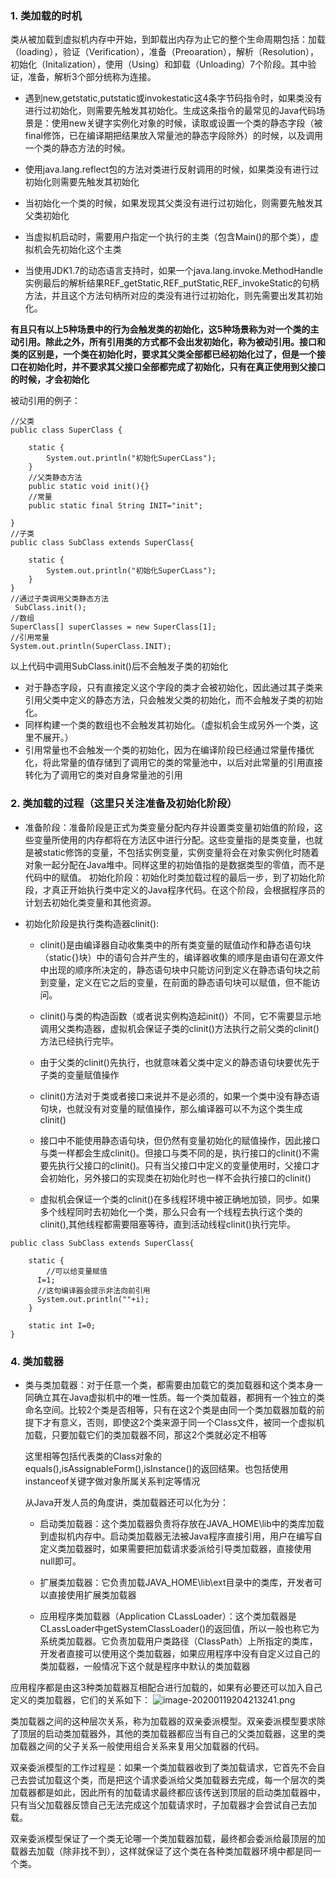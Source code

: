 ### 1. 类加载的时机

类从被加载到虚拟机内存中开始，到卸载出内存为止它的整个生命周期包括：加载（loading），验证（Verification），准备（Preoaration），解析（Resolution），初始化（Initalization），使用（Using）和卸载（Unloading）7个阶段。其中验证，准备，解析3个部分统称为连接。

* 遇到new,getstatic,putstatic或invokestatic这4条字节码指令时，如果类没有进行过初始化，则需要先触发其初始化。生成这条指令的最常见的Java代码场景是：使用new关键字实例化对象的时候，读取或设置一个类的静态字段（被final修饰，已在编译期把结果放入常量池的静态字段除外）的时候，以及调用一个类的静态方法的时候。

* 使用java.lang.reflect包的方法对类进行反射调用的时候，如果类没有进行过初始化则需要先触发其初始化

* 当初始化一个类的时候，如果发现其父类没有进行过初始化，则需要先触发其父类初始化

* 当虚拟机启动时，需要用户指定一个执行的主类（包含Main()的那个类），虚拟机会先初始化这个主类

* 当使用JDK1.7的动态语言支持时，如果一个java.lang.invoke.MethodHandle实例最后的解析结果REF_getStatic,REF_putStatic,REF_invokeStatic的句柄方法，并且这个方法句柄所对应的类没有进行过初始化，则先需要出发其初始化。

**有且只有以上5种场景中的行为会触发类的初始化，这5种场景称为对一个类的主动引用。除此之外，所有引用类的方式都不会出发初始化，称为被动引用。接口和类的区别是，一个类在初始化时，要求其父类全部都已经初始化过了，但是一个接口在初始化时，并不要求其父接口全部都完成了初始化，只有在真正使用到父接口的时候，才会初始化**

被动引用的例子：
```
//父类
public class SuperClass {
    
    static {
        System.out.println("初始化SuperCLass");
    }
    //父类静态方法
    public static void init(){}
  	//常量
    public static final String INIT="init";
		
}
//子类
public class SubClass extends SuperClass{

    static {
        System.out.println("初始化SuperCLass");
    }
}
//通过子类调用父类静态方法
 SubClass.init();
//数组
SuperClass[] superClasses = new SuperClass[1];
//引用常量
System.out.println(SuperClass.INIT);
```
以上代码中调用SubClass.init()后不会触发子类的初始化

- 对于静态字段，只有直接定义这个字段的类才会被初始化，因此通过其子类来引用父类中定义的静态方法，只会触发父类的初始化，而不会触发子类的初始化。
- 同样构建一个类的数组也不会触发其初始化。（虚拟机会生成另外一个类，这里不展开。）
- 引用常量也不会触发一个类的初始化，因为在编译阶段已经通过常量传播优化，将此常量的值存储到了调用它的类的常量池中，以后对此常量的引用直接转化为了调用它的类对自身常量池的引用

### 2. 类加载的过程（这里只关注准备及初始化阶段）

* 准备阶段：准备阶段是正式为类变量分配内存并设置类变量初始值的阶段，这些变量所使用的内存都将在方法区中进行分配。这些变量指的是类变量，也就是被static修饰的变量，不包括实例变量，实例变量将会在对象实例化时随着对象一起分配在Java堆中。同样这里的初始值指的是数据类型的零值，而不是代码中的赋值。
初始化阶段：初始化时类加载过程的最后一步，到了初始化阶段，才真正开始执行类中定义的Java程序代码。在这个阶段，会根据程序员的计划去初始化类变量和其他资源。

* 初始化阶段是执行类构造器clinit():
   * clinit()是由编译器自动收集类中的所有类变量的赋值动作和静态语句块（static{}块）中的语句合并产生的，编译器收集的顺序是由语句在源文件中出现的顺序所决定的，静态语句块中只能访问到定义在静态语句块之前到变量，定义在它之后的变量，在前面的静态语句块可以赋值，但不能访问。

  * clinit()与类的构造函数（或者说实例构造起init()）不同，它不需要显示地调用父类构造器，虚拟机会保证子类的clinit()方法执行之前父类的clinit()方法已经执行完毕。

  * 由于父类的clinit()先执行，也就意味着父类中定义的静态语句块要优先于子类的变量赋值操作

  * clinit()方法对于类或者接口来说并不是必须的，如果一个类中没有静态语句块，也就没有对变量的赋值操作，那么编译器可以不为这个类生成clinit()

  * 接口中不能使用静态语句块，但仍然有变量初始化的赋值操作，因此接口与类一样都会生成clinit()。但接口与类不同的是，执行接口的clinit()不需要先执行父接口的clinit()。只有当父接口中定义的变量使用时，父接口才会初始化，另外接口的实现类在初始化时也一样不会执行接口的clinit()

  * 虚拟机会保证一个类的clinit()在多线程环境中被正确地加锁，同步。如果多个线程同时去初始化一个类，那么只会有一个线程去执行这个类的clinit(),其他线程都需要阻塞等待，直到活动线程clinit()执行完毕。

```
public class SubClass extends SuperClass{
	
    static {
    	//可以给变量赋值
      I=1;
      //这句编译器会提示非法向前引用  
      System.out.println(""+i);
    }

    static int I=0;
}
```

### 4. 类加载器

* 类与类加载器：对于任意一个类，都需要由加载它的类加载器和这个类本身一同确立其在Java虚拟机中的唯一性质。每一个类加载器，都拥有一个独立的类命名空间。比较2个类是否相等，只有在这2个类是由同一个类加载器加载的前提下才有意义，否则，即使这2个类来源于同一个Class文件，被同一个虚拟机加载，只要加载它们的类加载器不同，那这2个类就必定不相等

  这里相等包括代表类的Class对象的equals(),isAssignableForm(),isInstance()的返回结果。也包括使用instanceof关键字做对象所属关系判定等情况

  从Java开发人员的角度讲，类加载器还可以化为分：
  
   * 启动类加载器：这个类加载器负责将存放在JAVA_HOME\lib中的类库加载到虚拟机内存中。启动类加载器无法被Java程序直接引用，用户在编写自定义类加载器时，如果需要把加载请求委派给引导类加载器，直接使用null即可。

  * 扩展类加载器：它负责加载JAVA_HOME\lib\ext目录中的类库，开发者可以直接使用扩展类加载器
 
  * 应用程序类加载器（Application CLassLoader）：这个类加载器是CLassLoader中getSystemClassLoader()的返回值，所以一般也称它为系统类加载器。它负责加载用户类路径（ClassPath）上所指定的类库，开发者直接可以使用这个类加载器，如果应用程序中没有自定义过自己的类加载器，一般情况下这个就是程序中默认的类加载器

应用程序都是由这3种类加载器互相配合进行加载的，如果有必要还可以加入自己定义的类加载器，它们的关系如下：
![image-20200119204213241.png](/work/learn/note/AndroidNote/Java及Java虚拟机相关/Res/image-20200119204213241.png)

类加载器之间的这种层次关系，称为加载器的双亲委派模型。双亲委派模型要求除了顶层的启动类加载器外，其他的类加载器都应当有自己的父类加载器，这里的类加载器之间的父子关系一般使用组合关系来复用父加载器的代码。

双亲委派模型的工作过程是：如果一个类加载器收到了类加载请求，它首先不会自己去尝试加载这个类，而是把这个请求委派给父类加载器去完成，每一个层次的类加载器都是如此，因此所有的加载请求最终都应该传送到顶层的启动类加载器中，只有当父加载器反馈自己无法完成这个加载请求时，子加载器才会尝试自己去加载。

双亲委派模型保证了一个类无论哪一个类加载器加载，最终都会委派给最顶层的加载器去加载（除非找不到），这样就保证了这个类在各种类加载器环境中都是同一个类。				

  